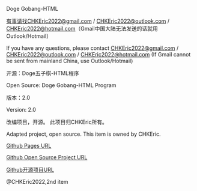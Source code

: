 Doge Gobang-HTML

有事请找CHKEric2022@gmail.com / CHKEric2022@outlook.com / CHKEric2022@hotmail.com（Gmail中国大陆无法发送的话就用Outlook/Hotmail）

If you have any questions, please contact CHKEric2022@gmail.com / CHKEric2022@outlook.com / CHKEric2022@hotmail.com (If Gmail cannot be sent from mainland China, use Outlook/Hotmail)

开源：Doge五子棋-HTML程序

Open Source: Doge Gobang-HTML Program

版本：2.0

Version: 2.0

改编项目，开源。 此项目归CHKEric所有。

Adapted project, open source. This item is owned by CHKEric.

[Github Pages URL](https://chkeric.github.io/Doge/) 

[Github Open Source Project URL](https://github.com/CHKEric/Doge/)

[Github开源项目URL](https://github.com/CHKEric/Doge/)

@CHKEric2022,2nd item
